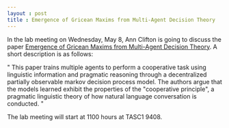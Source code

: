 ```yaml
---
layout : post
title : Emergence of Gricean Maxims from Multi-Agent Decision Theory 
--- 
```


In the lab meeting on Wednesday, May 8, Ann Clifton is going to discuss the paper <a href="http://nlp.stanford.edu/pubs/cards-naacl2013.pdf">Emergence of Gricean Maxims from Multi-Agent Decision Theory</a>. A short description is as follows: 

" This paper trains multiple agents to perform a cooperative task using linguistic information and pragmatic reasoning through a decentralized partially observable markov decision process model.  The authors argue that the models learned exhibit the properties of the "cooperative principle", a pragmatic linguistic theory of how natural language conversation is conducted. "

The lab meeting will start at 1100 hours at TASC1 9408.

